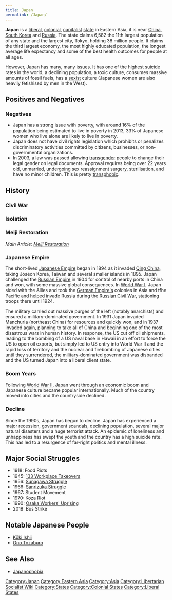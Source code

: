 ```yaml
---
title: Japan
permalink: /Japan/
---
```


**Japan** is a [liberal](Liberalism.md "wikilink"),
[colonial](Colonialism.md "wikilink"), [capitalist](Capitalism.md "wikilink")
[state](List_of_States.md "wikilink") in Eastern Asia, it is near
[China](China.md "wikilink"), [South Korea](South_Korea.md "wikilink") and
[Russia](Russia.md "wikilink"). The state claims 6,582 the 11th largest
population of any state and the largest city, Tokyo, holding 38 million
people. It claims the third largest economy, the most highly educated
population, the longest average life expectancy and some of the best
health outcomes for people at all ages.

However, Japan has many, many issues. It has one of the highest suicide
rates in the world, a declining population, a toxic culture, consumes
massive amounts of fossil fuels, has a [sexist](Sexism.md "wikilink")
culture (Japanese women are also heavily fetishised by men in the West).

## Positives and Negatives

### Negatives

- Japan has a strong issue with poverty, with around 16% of the
  population being estimated to live in poverty in 2013, 33% of Japanese
  women who live alone are likely to live in poverty.
- Japan does not have civil rights legislation which prohibits or
  penalizes discriminatory activities committed by citizens, businesses,
  or non-governmental organizations.
- In 2003, a law was passed allowing
  [transgender](transgender.md "wikilink") people to change their legal
  gender on legal documents. Approval requires being over 22 years old,
  unmarried, undergoing sex reassignment surgery, sterilisation, and
  have no minor children. This is pretty
  [transphobic](Transphobia.md "wikilink").

## History

### Civil War

### Isolation

### Meiji Restoration

*Main Article: [Meiji Restoration](Meiji_Restoration.md "wikilink")*

### Japanese Empire

The short-lived [Japanese Empire](Japanese_Empire.md "wikilink") began in
1894 as it invaded [Qing China](Qing_China.md "wikilink"), taking Joseon
Korea, Taiwan and several smaller islands in 1895. Japan challenged the
[Russian Empire](Russian_Empire.md "wikilink") in 1904 for control of
nearby ports in China and won, with some massive global consequences. In
[World War I](World_War_I.md "wikilink"), Japan sided with the Allies and
took the [German Empire's](German_Empire.md "wikilink") colonies in Asia
and tfhe Pacific and helped invade Russia during the [Russian Civil
War](Russian_Civil_War.md "wikilink"), stationing troops there until 1924.

The military carried out massive purges of the left (notably anarchists)
and ensured a military-dominated government. In 1931 Japan invaded
Manchuria (northeast China) for resources and quickly won, and in 1937
invaded again, planning to take all of China and beginning one of the
most disastrous wars in human history. In response, the US cut off oil
shipments, leading to the bombing of a US naval base in Hawaii in an
effort to force the US to open oil exports, but simply led to US entry
into World War II and the rapid loss of territory and the nuclear and
firebombing of Japanese cities until they surrendered, the
military-dominated government was disbanded and the US turned Japan into
a liberal client state.

### Boom Years

Following [World War II](World_War_II.md "wikilink"), Japan went through an
economic boom and Japanese culture became popular internationally. Much
of the country moved into cities and the countryside declined.

### Decline

Since the 1990s, Japan has begun to decline. Japan has experienced a
major recession, government scandals, declining population, several
major natural disasters and a huge terrorist attack. An epidemic of
loneliness and unhappiness has swept the youth and the country has a
high suicide rate. This has led to a resurgence of far-right politics
and mental illness.

## Major Social Struggles

- 1918: Food Riots
- 1945: [133 Workplace Takeovers](Workers'_Control_in_Japan.md "wikilink")
- 1956: [Sunagawa Struggle](Sunagawa_Struggle_(Japan).md "wikilink")
- 1966: [Sanrizuka Struggle](Sanrizuka_Struggle_(Japan).md "wikilink")
- 1967: Student Movement
- 1970: Koza Riot
- 1990: [Osaka Workers'
  Uprising](Osaka_Workers'_Uprising_(1990).md "wikilink")
- 2018: Bus Strike

## Notable Japanese People

- [Kōki Ishii](Kōki_Ishii.md "wikilink")
- [Ono Tozaburo](Ono_Tozaburo.md "wikilink")

## See Also

- [Japanophobia](Japanophobia.md "wikilink")

[Category:Japan](Category:Japan.md "wikilink") [Category:Eastern
Asia](Category:Eastern_Asia.md "wikilink")
[Category:Asia](Category:Asia.md "wikilink") [Category:Libertarian
Socialist Wiki](Category:Libertarian_Socialist_Wiki.md "wikilink")
[Category:States](Category:States.md "wikilink") [Category:Colonial
States](Category:Colonial_States.md "wikilink") [Category:Liberal
States](Category:Liberal_States.md "wikilink")